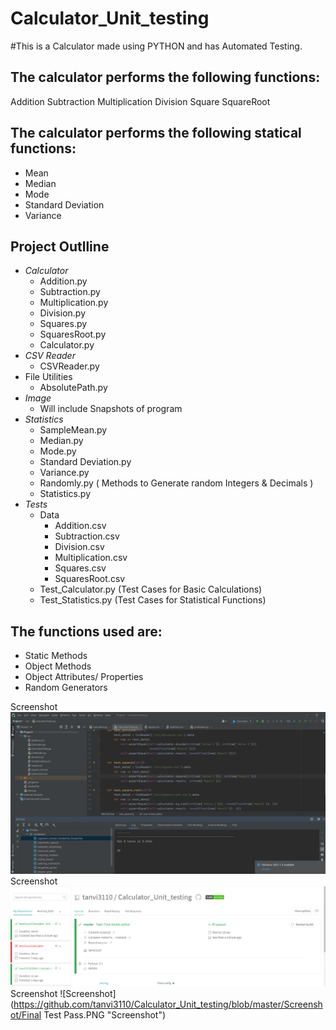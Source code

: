 # Calculator_Unit_testing
#This is a Calculator made using PYTHON and has Automated Testing.
## The calculator performs the following functions:
  Addition
  Subtraction
  Multiplication
  Division
  Square
  SquareRoot
  
## The calculator performs the following statical functions:
  * Mean
  * Median
  * Mode
  * Standard Deviation
  * Variance

##  Project Outlline
  * *Calculator*
    *  Addition.py
    *  Subtraction.py
    *  Multiplication.py
    *  Division.py
    *  Squares.py
    *  SquaresRoot.py
    *  Calculator.py
  * *CSV Reader*
    * CSVReader.py 
  * File Utilities
    *  AbsolutePath.py
  * *Image*
    * Will include Snapshots of program 
  * *Statistics*
    *  SampleMean.py
    *  Median.py
    *  Mode.py
    *  Standard Deviation.py
    *  Variance.py
    *  Randomly.py ( Methods to Generate random Integers & Decimals )
    *  Statistics.py 
  * *Tests*
    *  Data
       * Addition.csv
       * Subtraction.csv
       * Division.csv
       * Multiplication.csv
       * Squares.csv
       * SquaresRoot.csv
    * Test_Calculator.py (Test Cases for Basic Calculations)
    * Test_Statistics.py (Test Cases for Statistical Functions)
  
## The functions used are:
  * Static Methods
  * Object Methods
  * Object Attributes/ Properties
  * Random Generators
  
Screenshot ![Screenshot](https://github.com/tanvi3110/Calculator_Unit_testing/blob/master/Screenshot/Project1.PNG "Screenshot")
Screenshot ![Screenshot](https://github.com/tanvi3110/Calculator_Unit_testing/blob/master/Screenshot/travis.PNG "Screenshot")
Screenshot ![Screenshot](https://github.com/tanvi3110/Calculator_Unit_testing/blob/master/Screenshot/Final Test Pass.PNG "Screenshot")

